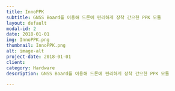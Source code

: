 ```yaml
---
title: InnoPPK
subtitle: GNSS Board를 이용해 드론에 편리하게 장착 간으한 PPK 모듈
layout: default
modal-id: 2
date: 2018-01-01
img: InnoPPK.png
thumbnail: InnoPPK.png
alt: image-alt
project-date: 2018-01-01
client: 
category: Hardware
description: GNSS Board를 이용해 드론에 편리하게 장착 간으한 PPK 모듈

---
```

